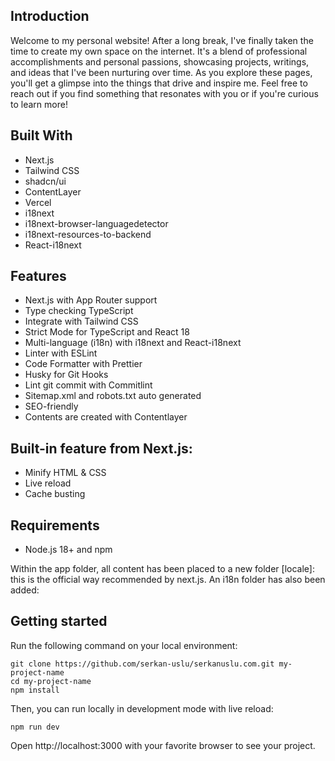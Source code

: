 ## Introduction

Welcome to my personal website! After a long break, I've finally taken the time to create my own space on the internet. It's a blend of professional accomplishments and personal passions, showcasing projects, writings, and ideas that I've been nurturing over time. As you explore these pages, you'll get a glimpse into the things that drive and inspire me. Feel free to reach out if you find something that resonates with you or if you're curious to learn more!

## Built With

- Next.js
- Tailwind CSS
- shadcn/ui
- ContentLayer
- Vercel
- i18next
- i18next-browser-languagedetector
- i18next-resources-to-backend
- React-i18next

## Features

- Next.js with App Router support
- Type checking TypeScript
- Integrate with Tailwind CSS
- Strict Mode for TypeScript and React 18
- Multi-language (i18n) with i18next and React-i18next
- Linter with ESLint
- Code Formatter with Prettier
- Husky for Git Hooks
- Lint git commit with Commitlint
- Sitemap.xml and robots.txt auto generated
- SEO-friendly
- Contents are created with Contentlayer

## Built-in feature from Next.js:

- Minify HTML & CSS
- Live reload
- Cache busting

## Requirements

- Node.js 18+ and npm

Within the app folder, all content has been placed to a new folder [locale]: this is the official way recommended by next.js. An i18n folder has also been added:

## Getting started

Run the following command on your local environment:

```
git clone https://github.com/serkan-uslu/serkanuslu.com.git my-project-name
cd my-project-name
npm install
```

Then, you can run locally in development mode with live reload:

```
npm run dev
```

Open http://localhost:3000 with your favorite browser to see your project.
